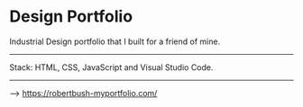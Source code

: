 # Design Portfolio

Industrial Design portfolio that I built for a friend of mine. 

---

Stack: HTML, CSS, JavaScript and Visual Studio Code. 

---

--> https://robertbush-myportfolio.com/
